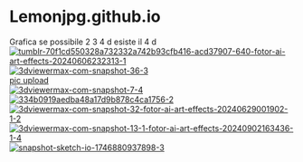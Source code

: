 # Lemonjpg.github.io
Grafica se possibile 2 3 4 d
esiste il 4 d
<a href='https://postimages.org/' target='_blank'><img src='https://i.postimg.cc/rpjyCnXY/tumblr-70f1cd550328a732332a742b93cfb416-acd37907-640-fotor-ai-art-effects-20240606232313-1.jpg' border='0' alt='tumblr-70f1cd550328a732332a742b93cfb416-acd37907-640-fotor-ai-art-effects-20240606232313-1'/></a>
<a href='https://postimages.org/' target='_blank'><img src='https://i.postimg.cc/W3D3NGCW/3dviewermax-com-snapshot-36-3.png' border='0' alt='3dviewermax-com-snapshot-36-3'/></a><br /><a href='https://postimages.org/it/'>pic upload</a><br />
<a href='https://postimg.cc/BP28VVV9' target='_blank'><img src='https://i.postimg.cc/kGpxBrN4/3dviewermax-com-snapshot-7-4.jpg' border='0' alt='3dviewermax-com-snapshot-7-4'/></a>
<a href='https://postimages.org/' target='_blank'><img src='https://i.postimg.cc/N0ZLn18K/334b0919aedba48a17d9b878c4ca1756-2.jpg' border='0' alt='334b0919aedba48a17d9b878c4ca1756-2'/></a>
<a href='https://postimages.org/' target='_blank'><img src='https://i.postimg.cc/9Qnf4GnL/3dviewermax-com-snapshot-32-fotor-ai-art-effects-20240629001902-1-2.jpg' border='0' alt='3dviewermax-com-snapshot-32-fotor-ai-art-effects-20240629001902-1-2'/></a>
<a href='https://postimages.org/' target='_blank'><img src='https://i.postimg.cc/sxkcDQRx/3dviewermax-com-snapshot-13-1-fotor-ai-art-effects-20240902163436-1-4.png' border='0' alt='3dviewermax-com-snapshot-13-1-fotor-ai-art-effects-20240902163436-1-4'/></a>
<a href='https://postimg.cc/D4cj1nK8' target='_blank'><img src='https://i.postimg.cc/XqRRSYHc/snapshot-sketch-io-1746880937898-3.jpg' border='0' alt='snapshot-sketch-io-1746880937898-3'/></a>
